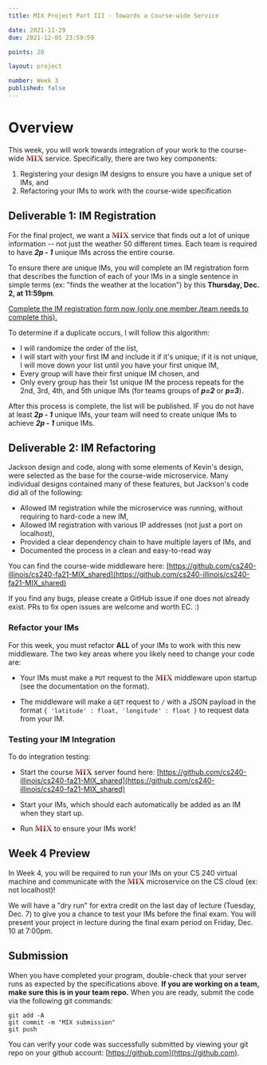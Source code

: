 ```yaml
---
title: MIX Project Part III - Towards a Course-wide Service

date: 2021-11-29
due: 2021-12-05 23:59:59

points: 20

layout: project

number: Week 3
published: false
---
```


<style>
.mix {
  font-weight: bold;
  font-size: 120%;
  line-height: 80%;
  height: 80%;
  background: -webkit-linear-gradient(#13294B, #FF552E, #13294B, #FF552E);
  -webkit-background-clip: text;
  -webkit-text-fill-color: transparent;
  font-family: Montserrat;
}
</style>

# Overview

This week, you will work towards integration of your work to the course-wide <span class="mix">MIX</span> service.  Specifically, there are two key components:

1. Registering your design IM designs to ensure you have a unique set of IMs, and
1. Refactoring your IMs to work with the course-wide specification


## Deliverable 1: IM Registration

For the final project, we want a <span class="mix">MIX</span> service that finds out a lot of unique information -- not just the weather 50 different times.  Each team is required to have ***2p - 1*** unique IMs across the entire course.

To ensure there are unique IMs, you will complete an IM registration form that describes the function of each of your IMs in a single sentence in simple terms (ex: "finds the weather at the location") by this **Thursday, Dec. 2, at 11:59pm**.

[Complete the IM registration form now (only one member /team needs to complete this).](https://docs.google.com/forms/d/e/1FAIpQLScdVykKa5CVO0-P7M5O-R8U_85JDvDt1T4kqTXmEIFjk6IdLw/viewform?usp=sf_link)

To determine if a duplicate occurs, I will follow this algorithm:

- I will randomize the order of the list,
- I will start with your first IM and include it if it's unique;  if it is not unique, I will move down your list until you have your first unique IM,
- Every group will have their first unique IM chosen, and
- Only every group has their 1st unique IM the process repeats for the 2nd, 3rd, 4th, and 5th unique IMs (for teams groups of ***p=2*** or ***p=3***).

After this process is complete, the list will be published.  IF you do not have at least ***2p - 1*** unique IMs, your team will need to create unique IMs to achieve ***2p - 1*** unique IMs.


## Deliverable 2: IM Refactoring

Jackson design and code, along with some elements of Kevin's design, were selected as the base for the course-wide microservice.  Many individual designs contained many of these features, but Jackson's code did all of the following:

- Allowed IM registration while the microservice was running, without requiring to hard-code a new IM,
- Allowed IM registration with various IP addresses (not just a port on localhost),
- Provided a clear dependency chain to have multiple layers of IMs, and
- Documented the process in a clean and easy-to-read way

You can find the course-wide middleware here: [https://github.com/cs240-illinois/cs240-fa21-MIX_shared](https://github.com/cs240-illinois/cs240-fa21-MIX_shared)

If you find any bugs, please create a GitHub issue if one does not already exist.  PRs to fix open issues are welcome and worth EC. :)


### Refactor your IMs

For this week, you must refactor **ALL** of your IMs to work with this new middleware.  The two key areas where you likely need to change your code are:

- Your IMs must make a `PUT` request to the <span class="mix">MIX</span> middleware upon startup (see the documentation on the format). 

- The middleware will make a `GET` request to `/` with a JSON payload in the format `{ 'latitude' : float, 'longitude' : float }` to request data from your IM.


### Testing your IM Integration

To do integration testing:

- Start the course <span class="mix">MIX</span> server found here: [https://github.com/cs240-illinois/cs240-fa21-MIX_shared](https://github.com/cs240-illinois/cs240-fa21-MIX_shared)

- Start your IMs, which should each automatically be added as an IM when they start up.

- Run <span class="mix">MIX</span> to ensure your IMs work!



## Week 4 Preview

In Week 4, you will be required to run your IMs on your CS 240 virtual machine and communicate with the <span class="mix">MIX</span> microservice on the CS cloud (ex: not localhost)!

We will have a "dry run" for extra credit on the last day of lecture (Tuesday, Dec. 7) to give you a chance to test your IMs before the final exam.  You will present your project in lecture during the final exam period on Friday, Dec. 10 at 7:00pm.


## Submission

When you have completed your program, double-check that your server runs as expected by the specifications above.  **If you are working on a team, make sure this is in your team repo.**  When you are ready, submit the code via the following git commands:

```
git add -A
git commit -m "MIX submission"
git push
```

You can verify your code was successfully submitted by viewing your git repo on your github account: [https://github.com](https://github.com).


